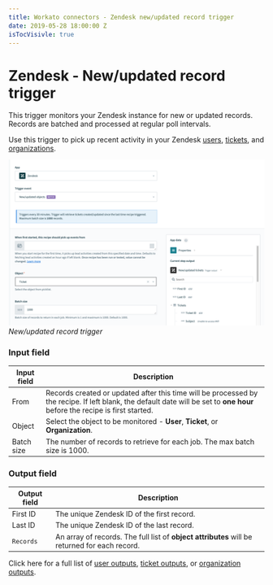```yaml
---
title: Workato connectors - Zendesk new/updated record trigger
date: 2019-05-28 18:00:00 Z
isTocVisivle: true
---
```


# Zendesk - New/updated record trigger
This trigger monitors your Zendesk instance for new or updated records. Records are batched and processed at regular poll intervals.

Use this trigger to pick up recent activity in your Zendesk [users](/connectors/zendesk/user-fields.md), [tickets](/connectors/zendesk/ticket-fields.md), and [organizations](/connectors/zendesk/organization-fields.md).

![New/updated record trigger](/assets/images/connectors/zendesk/updated-record-trigger.png)
*New/updated record trigger*

### Input field

| Input field | Description |
| ----------- | ----------- |
| From        | Records created or updated after this time will be processed by the recipe. If left blank, the default date will be set to **one hour** before the recipe is first started. |
| Object      | Select the object to be monitored - **User**, **Ticket**, or **Organization**. |
| Batch size  | The number of records to retrieve for each job. The max batch size is 1000. |

### Output field

| Output field | Description |
| ------------ | ----------- |
| First ID     | The unique Zendesk ID of the first record. |
| Last ID      | The unique Zendesk ID of the last record. |
| `Records`      | An array of records. The full list of **object attributes** will be returned for each record. |

Click here for a full list of [user outputs](/connectors/zendesk/user-fields.md#user-output-fields), [ticket outputs](/connectors/zendesk/ticket-fields.md#ticket-output-fields), or [organization outputs](/connectors/zendesk/organization-fields.md#organization-output-fields).
